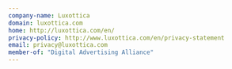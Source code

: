 ```yaml
---
company-name: Luxottica
domain: luxottica.com
home: http://luxottica.com/en/
privacy-policy: http://www.luxottica.com/en/privacy-statement
email: privacy@luxottica.com
member-of: "Digital Advertising Alliance"
---
```





